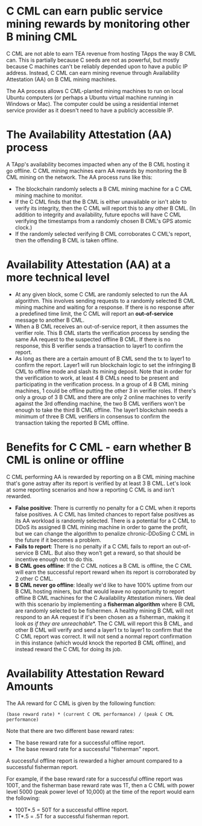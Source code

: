 # C CML can earn public service mining rewards by monitoring other B mining CML

C CML are not able to earn TEA revenue from hosting TApps the way B CML can. This is partially because C seeds are not as powerful, but mostly because C machines can't be reliably depended upon to have a public IP address. Instead, C CML can earn mining revenue through Availability Attestation (AA) on B CML mining machines. 

The AA process allows C CML-planted mining machines to run on local Ubuntu computers (or perhaps a Ubuntu virtual machine running in Windows or Mac). The computer could be using a residential internet service provider as it doesn't need to have a publicly accessible IP. 

# The Availability Attestation (AA) process

A TApp's availability becomes impacted when any of the B CML hosting it go offline. C CML mining machines earn AA rewards by monitoring the B CML mining on the network. The AA process runs like this:

* The blockchain randomly selects a B CML mining machine for a C CML mining machine to monitor. 
* If the C CML finds that the B CML is either unavailable or isn't able to verify its integrity, then the C CML will report this to any other B CML. (In addition to integrity and availability, future epochs will have C CML verifying the timestamps from a randomly chosen B CML's GPS atomic clock.)
* If the randomly selected verifying B CML corroborates C CML's report, then the offending B CML is taken offline.

# Availability Attestation (AA) at a more technical level

* At any given block, some C CML are randomly selected to run the AA algorithm. This involves sending requests to a randomly selected B CML mining machine and waiting for a response. If there is no response after a predefined time limit, the C CML will report an **out-of-service** message to another B CML.
* When a B CML receives an out-of-service report, it then assumes the verifier role. This B CML starts the verification process by sending the same AA request to the suspected offline B CML. If there is no response, this B verifier sends a transaction to layer1 to confirm the report.
* As long as there are a certain amount of B CML send the tx to layer1 to confirm the report. Layer1 will run blockchain logic to set the infringing B CML to offline mode and slash its mining deposit. Note that in order for the verification to work, at least 4 B CMLs need to be present and participating in the verification process. In a group of 4 B CML mining machines, 1 could be offline putting the other 3 in verifier roles. If there's only a group of 3 B CML and there are only 2 online machines to verify against the 3rd offending machine, the two B CML verifiers won't be enough to take the third B CML offline. The layer1 blockchain needs a minimum of three B CML verifiers in consensus to confirm the transaction taking the reported B CML offline.

# Benefits for C CML - earn whether B CML is online or offline

C CML performing AA is rewarded by reporting on a B CML mining machine that's gone astray after its report is verified by at least 3 B CML. Let's look at some reporting scenarios and how a reporting C CML is and isn't rewarded.

* **False positive**: There is currently no penalty for a C CML when it reports false positives. A C CML has limited chances to report false positives as its AA workload is randomly selected. There is a potential for a C CML to DDoS its assigned B CML mining machine in order to game the profit, but we can change the algorithm to penalize chronic-DDoSing C CML in the future if it becomes a problem.
* **Fails to report**: There is no penalty if a C CML fails to report an out-of-service B CML. But also they won't get a reward, so that should be incentive enough not to do this.
* **B CML goes offline**: If the C CML notices a B CML is offline, the C CML will earn the successful report reward when its report is corroborated by 2 other C CML.
* **B CML never go offline**: Ideally we'd like to have 100% uptime from our B CML hosting miners, but that would leave no opportunity to report offline B CML machines for the C Availability Attestation miners. We deal with this scenario by implementing a **fisherman algorithm** where B CML are randomly selected to be fishermen. A healthy mining B CML will not respond to an AA request if it's been chosen as a fisherman, making it look *as if they are unreachable*\*. The C CML will report this B CML, and other B CML will verify and send a layer1 tx to layer1 to confirm that the C CML report was correct. It will not send a normal report confirmation in this instance (which would knock the reported B CML offline), and instead reward the C CML for doing its job.

# Availability Attestation Reward Amounts

The AA reward for C CML is given by the following function:

`(base reward rate) * (current C CML performance) / (peak C CML performance)` 

Note that there are two different base reward rates:

* The base reward rate for a successful offline report.
* The base reward rate for a successful "fisherman" report. 

A successful offline report is rewarded a higher amount compared to a successful fisherman report.

For example, if the base reward rate for a successful offline report was 100T, and the fisherman base reward rate was 1T, then a C CML with power level 5000 (peak power level of 10,000) at the time of the report would earn the following:

* 100T\*.5 = 50T for a successful offline report.
* 1T\*.5 = .5T for a successful fisherman report.
